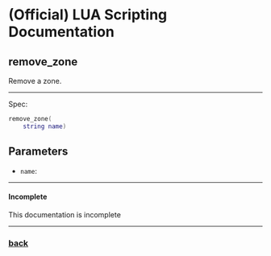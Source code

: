 
# (Official) LUA Scripting Documentation

## remove_zone

Remove a zone.

___

Spec:

```lua
remove_zone(
	string name)
```

## Parameters

- `name`: 

___

#### Incomplete

This documentation is incomplete

___

### [back](../zones)

